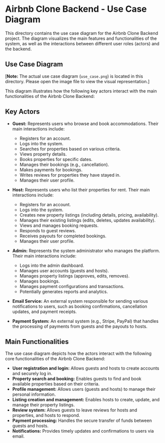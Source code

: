 # Airbnb Clone Backend - Use Case Diagram

This directory contains the use case diagram for the Airbnb Clone Backend project. The diagram visualizes the main features and functionalities of the system, as well as the interactions between different user roles (actors) and the backend.

## Use Case Diagram

[**Note:** The actual use case diagram (`use_case.png`) is located in this directory. Please open the image file to view the visual representation.]

This diagram illustrates how the following key actors interact with the main functionalities of the Airbnb Clone Backend:

## Key Actors

* **Guest:** Represents users who browse and book accommodations. Their main interactions include:
    * Registers for an account.
    * Logs into the system.
    * Searches for properties based on various criteria.
    * Views property details.
    * Books properties for specific dates.
    * Manages their bookings (e.g., cancellation).
    * Makes payments for bookings.
    * Writes reviews for properties they have stayed in.
    * Manages their user profile.

* **Host:** Represents users who list their properties for rent. Their main interactions include:
    * Registers for an account.
    * Logs into the system.
    * Creates new property listings (including details, pricing, availability).
    * Manages their existing listings (edits, deletes, updates availability).
    * Views and manages booking requests.
    * Responds to guest reviews.
    * Receives payouts for completed bookings.
    * Manages their user profile.

* **Admin:** Represents the system administrator who manages the platform. Their main interactions include:
    * Logs into the admin dashboard.
    * Manages user accounts (guests and hosts).
    * Manages property listings (approves, edits, removes).
    * Manages bookings.
    * Manages payment configurations and transactions.
    * Potentially generates reports and analytics.

* **Email Service:** An external system responsible for sending various notifications to users, such as booking confirmations, cancellation updates, and payment receipts.

* **Payment System:** An external system (e.g., Stripe, PayPal) that handles the processing of payments from guests and the payouts to hosts.

## Main Functionalities

The use case diagram depicts how the actors interact with the following core functionalities of the Airbnb Clone Backend:

* **User registration and login:** Allows guests and hosts to create accounts and securely log in.
* **Property search and booking:** Enables guests to find and book available properties based on their criteria.
* **Profile management:** Allows users (guests and hosts) to manage their personal information.
* **Listing creation and management:** Enables hosts to create, update, and manage their property listings.
* **Review system:** Allows guests to leave reviews for hosts and properties, and hosts to respond.
* **Payment processing:** Handles the secure transfer of funds between guests and hosts.
* **Notifications:** Provides timely updates and confirmations to users via email.

